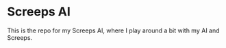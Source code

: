 # Screeps AI

This is the repo for my Screeps AI, where I play around a bit with my AI and Screeps.
